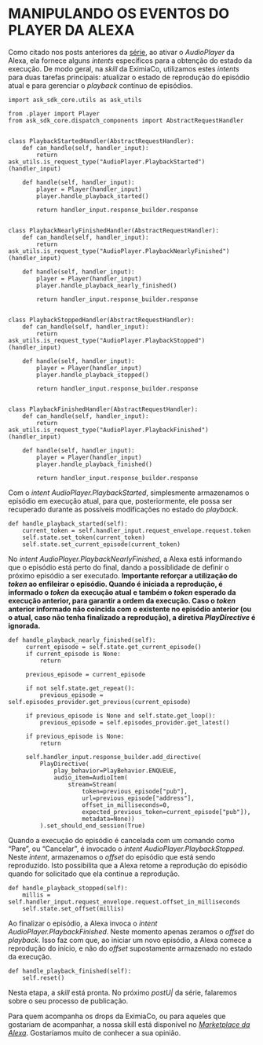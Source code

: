 # MANIPULANDO OS EVENTOS DO PLAYER DA ALEXA

Como citado nos posts anteriores da [série](https://www.eximiaco.tech/pt/serie/criando-uma-skill-para-a-amazon-alexa/), ao ativar o *AudioPlayer* da Alexa, ela fornece alguns *intents* específicos para a obtenção do estado da execução. De modo geral, na *skill* da EximiaCo, utilizamos estes *intents* para duas tarefas principais: atualizar o estado de reprodução do episódio atual e para gerenciar o *playback* contínuo de episódios.

```
import ask_sdk_core.utils as ask_utils

from .player import Player
from ask_sdk_core.dispatch_components import AbstractRequestHandler


class PlaybackStartedHandler(AbstractRequestHandler):
    def can_handle(self, handler_input):
        return ask_utils.is_request_type("AudioPlayer.PlaybackStarted")(handler_input)

    def handle(self, handler_input):
        player = Player(handler_input)
        player.handle_playback_started()

        return handler_input.response_builder.response


class PlaybackNearlyFinishedHandler(AbstractRequestHandler):
    def can_handle(self, handler_input):
        return ask_utils.is_request_type("AudioPlayer.PlaybackNearlyFinished")(handler_input)

    def handle(self, handler_input):
        player = Player(handler_input)
        player.handle_playback_nearly_finished()

        return handler_input.response_builder.response


class PlaybackStoppedHandler(AbstractRequestHandler):
    def can_handle(self, handler_input):
        return ask_utils.is_request_type("AudioPlayer.PlaybackStopped")(handler_input)

    def handle(self, handler_input):
        player = Player(handler_input)
        player.handle_playback_stopped()

        return handler_input.response_builder.response


class PlaybackFinishedHandler(AbstractRequestHandler):
    def can_handle(self, handler_input):
        return ask_utils.is_request_type("AudioPlayer.PlaybackFinished")(handler_input)

    def handle(self, handler_input):
        player = Player(handler_input)
        player.handle_playback_finished()

        return handler_input.response_builder.response
```

Com o *intent AudioPlayer.PlaybackStarted*, simplesmente armazenamos o episódio em execução atual, para que, posteriormente, ele possa ser recuperado durante as possíveis modificações no estado do *playback*.

```
def handle_playback_started(self):
    current_token = self.handler_input.request_envelope.request.token
    self.state.set_token(current_token)
    self.state.set_current_episode(current_token)
```

No *intent AudioPlayer.PlaybackNearlyFinished*, a Alexa está informando que o episódio está perto do final, dando a possiblidade de definir o próximo episódio a ser executado. **Importante reforçar a utilização do *token* ao enfileirar o episódio. Quando é iniciada a reprodução, é informado o *token* da execução atual e também o *token* esperado da execução anterior, para garantir a ordem da execução. Caso o *token* anterior informado não coincida com o existente no episódio anterior (ou o atual, caso não tenha finalizado a reprodução), a diretiva *PlayDirective* é ignorada.**

```
def handle_playback_nearly_finished(self):
     current_episode = self.state.get_current_episode()
     if current_episode is None:
         return

     previous_episode = current_episode

     if not self.state.get_repeat():
         previous_episode = self.episodes_provider.get_previous(current_episode)

     if previous_episode is None and self.state.get_loop():
         previous_episode = self.episodes_provider.get_latest()

     if previous_episode is None:
         return

     self.handler_input.response_builder.add_directive(
         PlayDirective(
             play_behavior=PlayBehavior.ENQUEUE,
             audio_item=AudioItem(
                 stream=Stream(
                     token=previous_episode["pub"],
                     url=previous_episode["address"],
                     offset_in_milliseconds=0,
                     expected_previous_token=current_episode["pub"]),
                     metadata=None))
         ).set_should_end_session(True)
```

Quando a execução do episódio é cancelada com um comando como “Pare”, ou “Cancelar”, é invocado o *intent AudioPlayer.PlaybackStopped*. Neste *intent*, armazenamos o *offset* do episódio que está sendo reproduzido. Isto possibilita que a Alexa retome a reprodução do episódio quando for solicitado que ela continue a reprodução.

```
def handle_playback_stopped(self):
    millis = self.handler_input.request_envelope.request.offset_in_milliseconds
    self.state.set_offset(millis)
```

Ao finalizar o episódio, a Alexa invoca o *intent AudioPlayer.PlaybackFinished*. Neste momento apenas zeramos o *offset* do *playback*. Isso faz com que, ao iniciar um novo episódio, a Alexa comece a reprodução do início, e não do *offset* supostamente armazenado no estado da execução.

```
def handle_playback_finished(self):
    self.reset()
```

Nesta etapa, a *skill* está pronta. No próximo *postU|* da série, falaremos sobre o seu processo de publicação.

Para quem acompanha os drops da EximiaCo, ou para aqueles que gostariam de acompanhar, a nossa skill está disponível no  *[Marketplace da Alexa](https://www.amazon.com.br/dp/B087QV63BF)*. Gostaríamos muito de conhecer a sua opinião.